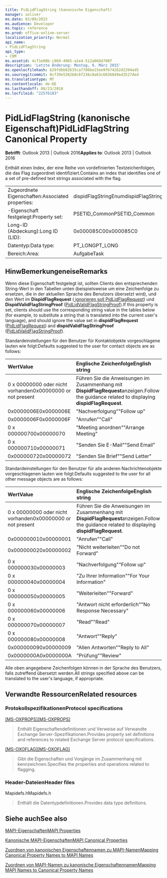 ```yaml
---
title: PidLidFlagString (kanonische Eigenschaft)
manager: soliver
ms.date: 03/09/2015
ms.audience: Developer
ms.topic: reference
ms.prod: office-online-server
localization_priority: Normal
api_name:
- PidLidFlagString
api_type:
- COM
ms.assetid: 4cf1e08b-c869-4965-a1e4-512a0684700f
description: 'Letzte Änderung: Montag, 9. März 2015'
ms.openlocfilehash: b29fdbb82635ca7706be15ee9f674262d2204ad5
ms.sourcegitcommit: 0cf39e5382b8c6f236c8a63c6036849ed3527ded
ms.translationtype: MT
ms.contentlocale: de-DE
ms.lasthandoff: 08/23/2018
ms.locfileid: "22576183"
---
```

# <a name="pidlidflagstring-canonical-property"></a><span data-ttu-id="486e4-103">PidLidFlagString (kanonische Eigenschaft)</span><span class="sxs-lookup"><span data-stu-id="486e4-103">PidLidFlagString Canonical Property</span></span>

  
  
<span data-ttu-id="486e4-104">**Betrifft**: Outlook 2013 | Outlook 2016</span><span class="sxs-lookup"><span data-stu-id="486e4-104">**Applies to**: Outlook 2013 | Outlook 2016</span></span> 
  
<span data-ttu-id="486e4-105">Enthält einen Index, der eine Reihe von vordefinierten Textzeichenfolgen, die das Flag zugeordnet identifiziert.</span><span class="sxs-lookup"><span data-stu-id="486e4-105">Contains an index that identifies one of a set of pre-defined text strings associated with the flag.</span></span>
  
|||
|:-----|:-----|
|<span data-ttu-id="486e4-106">Zugeordnete Eigenschaften:</span><span class="sxs-lookup"><span data-stu-id="486e4-106">Associated properties:</span></span>  <br/> |<span data-ttu-id="486e4-107">dispidFlagStringEnum</span><span class="sxs-lookup"><span data-stu-id="486e4-107">dispidFlagStringEnum</span></span>  <br/> |
|<span data-ttu-id="486e4-108">-Eigenschaft festgelegt:</span><span class="sxs-lookup"><span data-stu-id="486e4-108">Property set:</span></span>  <br/> |<span data-ttu-id="486e4-109">PSETID_Common</span><span class="sxs-lookup"><span data-stu-id="486e4-109">PSETID_Common</span></span>  <br/> |
|<span data-ttu-id="486e4-110">Long-ID (Abdeckung):</span><span class="sxs-lookup"><span data-stu-id="486e4-110">Long ID (LID):</span></span>  <br/> |<span data-ttu-id="486e4-111">0x000085C0</span><span class="sxs-lookup"><span data-stu-id="486e4-111">0x000085C0</span></span>  <br/> |
|<span data-ttu-id="486e4-112">Datentyp:</span><span class="sxs-lookup"><span data-stu-id="486e4-112">Data type:</span></span>  <br/> |<span data-ttu-id="486e4-113">PT_LONG</span><span class="sxs-lookup"><span data-stu-id="486e4-113">PT_LONG</span></span>  <br/> |
|<span data-ttu-id="486e4-114">Bereich:</span><span class="sxs-lookup"><span data-stu-id="486e4-114">Area:</span></span>  <br/> |<span data-ttu-id="486e4-115">Aufgabe</span><span class="sxs-lookup"><span data-stu-id="486e4-115">Task</span></span>  <br/> |
   
## <a name="remarks"></a><span data-ttu-id="486e4-116">HinwBemerkungeneise</span><span class="sxs-lookup"><span data-stu-id="486e4-116">Remarks</span></span>

<span data-ttu-id="486e4-117">Wenn diese Eigenschaft festgelegt ist, sollten Clients den entsprechenden String-Wert in den Tabellen unten (beispielsweise um eine Zeichenfolge zu ersetzen, die in der aktuellen Sprache des Benutzers übersetzt wird), und den Wert im **DispidFlagRequest** ([ ignorieren soll PidLidFlagRequest](pidlidflagrequest-canonical-property.md)) und **DispidValidFlagStringProof** ([PidLidValidFlagStringProof](pidlidvalidflagstringproof-canonical-property.md)).</span><span class="sxs-lookup"><span data-stu-id="486e4-117">If this property is set, clients should use the corresponding string value in the tables below (for example, to substitute a string that is translated into the current user's language), and should ignore the value set in **dispidFlagRequest** ([PidLidFlagRequest](pidlidflagrequest-canonical-property.md)) and **dispidValidFlagStringProof** ([PidLidValidFlagStringProof](pidlidvalidflagstringproof-canonical-property.md)).</span></span> 
  
<span data-ttu-id="486e4-118">Standardeinstellungen für den Benutzer für Kontaktobjekte vorgeschlagene lauten wie folgt:</span><span class="sxs-lookup"><span data-stu-id="486e4-118">Defaults suggested to the user for contact objects are as follows:</span></span>
  
|<span data-ttu-id="486e4-119">**Wert**</span><span class="sxs-lookup"><span data-stu-id="486e4-119">**Value**</span></span>|<span data-ttu-id="486e4-120">**Englische Zeichenfolge**</span><span class="sxs-lookup"><span data-stu-id="486e4-120">**English string**</span></span>|
|:-----|:-----|
|<span data-ttu-id="486e4-121">0 x 00000000 oder nicht vorhanden</span><span class="sxs-lookup"><span data-stu-id="486e4-121">0x00000000 or not present</span></span>  <br/> | <span data-ttu-id="486e4-122">Führen Sie die Anweisungen im Zusammenhang mit **DispidFlagRequest**anzeigen.</span><span class="sxs-lookup"><span data-stu-id="486e4-122">Follow the guidance related to displaying **dispidFlagRequest**.</span></span>  <br/> |
|<span data-ttu-id="486e4-123">0x0000006E</span><span class="sxs-lookup"><span data-stu-id="486e4-123">0x0000006E</span></span>  <br/> |<span data-ttu-id="486e4-124">"Nachverfolgung"</span><span class="sxs-lookup"><span data-stu-id="486e4-124">"Follow up"</span></span>  <br/> |
|<span data-ttu-id="486e4-125">0x0000006F</span><span class="sxs-lookup"><span data-stu-id="486e4-125">0x0000006F</span></span>  <br/> |<span data-ttu-id="486e4-126">"Anrufen"</span><span class="sxs-lookup"><span data-stu-id="486e4-126">"Call"</span></span>  <br/> |
|<span data-ttu-id="486e4-127">0 x 00000070</span><span class="sxs-lookup"><span data-stu-id="486e4-127">0x00000070</span></span>  <br/> |<span data-ttu-id="486e4-128">"Meeting anordnen"</span><span class="sxs-lookup"><span data-stu-id="486e4-128">"Arrange Meeting"</span></span>  <br/> |
|<span data-ttu-id="486e4-129">0 x 00000071</span><span class="sxs-lookup"><span data-stu-id="486e4-129">0x00000071</span></span>  <br/> |<span data-ttu-id="486e4-130">"Senden Sie E-Mail"</span><span class="sxs-lookup"><span data-stu-id="486e4-130">"Send Email"</span></span>  <br/> |
|<span data-ttu-id="486e4-131">0x00000072</span><span class="sxs-lookup"><span data-stu-id="486e4-131">0x00000072</span></span>  <br/> |<span data-ttu-id="486e4-132">"Senden Sie Brief"</span><span class="sxs-lookup"><span data-stu-id="486e4-132">"Send Letter"</span></span>  <br/> |
   
<span data-ttu-id="486e4-133">Standardeinstellungen für den Benutzer für alle anderen Nachrichtenobjekte vorgeschlagenen lauten wie folgt:</span><span class="sxs-lookup"><span data-stu-id="486e4-133">Defaults suggested to the user for all other message objects are as follows:</span></span>
  
|<span data-ttu-id="486e4-134">**Wert**</span><span class="sxs-lookup"><span data-stu-id="486e4-134">**Value**</span></span>|<span data-ttu-id="486e4-135">**Englische Zeichenfolge**</span><span class="sxs-lookup"><span data-stu-id="486e4-135">**English string**</span></span>|
|:-----|:-----|
|<span data-ttu-id="486e4-136">0 x 00000000 oder nicht vorhanden</span><span class="sxs-lookup"><span data-stu-id="486e4-136">0x00000000 or not present</span></span>  <br/> | <span data-ttu-id="486e4-137">Führen Sie die Anweisungen im Zusammenhang mit **DispidFlagRequest**anzeigen.</span><span class="sxs-lookup"><span data-stu-id="486e4-137">Follow the guidance related to displaying **dispidFlagRequest**.</span></span>  <br/> |
|<span data-ttu-id="486e4-138">0x00000001</span><span class="sxs-lookup"><span data-stu-id="486e4-138">0x00000001</span></span>  <br/> |<span data-ttu-id="486e4-139">"Anrufen"</span><span class="sxs-lookup"><span data-stu-id="486e4-139">"Call"</span></span>  <br/> |
|<span data-ttu-id="486e4-140">0x00000002</span><span class="sxs-lookup"><span data-stu-id="486e4-140">0x00000002</span></span>  <br/> |<span data-ttu-id="486e4-141">"Nicht weiterleiten"</span><span class="sxs-lookup"><span data-stu-id="486e4-141">"Do not Forward"</span></span>  <br/> |
|<span data-ttu-id="486e4-142">0 x 00000003</span><span class="sxs-lookup"><span data-stu-id="486e4-142">0x00000003</span></span>  <br/> |<span data-ttu-id="486e4-143">"Nachverfolgung"</span><span class="sxs-lookup"><span data-stu-id="486e4-143">"Follow up"</span></span>  <br/> |
|<span data-ttu-id="486e4-144">0 x 00000004</span><span class="sxs-lookup"><span data-stu-id="486e4-144">0x00000004</span></span>  <br/> |<span data-ttu-id="486e4-145">"Zu Ihrer Information"</span><span class="sxs-lookup"><span data-stu-id="486e4-145">"For Your Information"</span></span>  <br/> |
|<span data-ttu-id="486e4-146">0 x 00000005</span><span class="sxs-lookup"><span data-stu-id="486e4-146">0x00000005</span></span>  <br/> |<span data-ttu-id="486e4-147">"Weiterleiten"</span><span class="sxs-lookup"><span data-stu-id="486e4-147">"Forward"</span></span>  <br/> |
|<span data-ttu-id="486e4-148">0 x 00000006</span><span class="sxs-lookup"><span data-stu-id="486e4-148">0x00000006</span></span>  <br/> |<span data-ttu-id="486e4-149">"Antwort nicht erforderlich"</span><span class="sxs-lookup"><span data-stu-id="486e4-149">"No Response Necessary"</span></span>  <br/> |
|<span data-ttu-id="486e4-150">0 x 00000007</span><span class="sxs-lookup"><span data-stu-id="486e4-150">0x00000007</span></span>  <br/> |<span data-ttu-id="486e4-151">"Read"</span><span class="sxs-lookup"><span data-stu-id="486e4-151">"Read"</span></span>  <br/> |
|<span data-ttu-id="486e4-152">0 x 00000008</span><span class="sxs-lookup"><span data-stu-id="486e4-152">0x00000008</span></span>  <br/> |<span data-ttu-id="486e4-153">"Antwort"</span><span class="sxs-lookup"><span data-stu-id="486e4-153">"Reply"</span></span>  <br/> |
|<span data-ttu-id="486e4-154">0x00000009</span><span class="sxs-lookup"><span data-stu-id="486e4-154">0x00000009</span></span>  <br/> |<span data-ttu-id="486e4-155">"Allen Antworten"</span><span class="sxs-lookup"><span data-stu-id="486e4-155">"Reply to All"</span></span>  <br/> |
|<span data-ttu-id="486e4-156">0x0000000A</span><span class="sxs-lookup"><span data-stu-id="486e4-156">0x0000000A</span></span>  <br/> |<span data-ttu-id="486e4-157">"Prüfung"</span><span class="sxs-lookup"><span data-stu-id="486e4-157">"Review"</span></span>  <br/> |
   
<span data-ttu-id="486e4-158">Alle oben angegebene Zeichenfolgen können in der Sprache des Benutzers, falls zutreffend übersetzt werden.</span><span class="sxs-lookup"><span data-stu-id="486e4-158">All strings specified above can be translated to the user's language, if appropriate.</span></span>
  
## <a name="related-resources"></a><span data-ttu-id="486e4-159">Verwandte Ressourcen</span><span class="sxs-lookup"><span data-stu-id="486e4-159">Related resources</span></span>

### <a name="protocol-specifications"></a><span data-ttu-id="486e4-160">Protokollspezifikationen</span><span class="sxs-lookup"><span data-stu-id="486e4-160">Protocol specifications</span></span>

<span data-ttu-id="486e4-161">[[MS-OXPROPS]](http://msdn.microsoft.com/library/f6ab1613-aefe-447d-a49c-18217230b148%28Office.15%29.aspx)</span><span class="sxs-lookup"><span data-stu-id="486e4-161">[[MS-OXPROPS]](http://msdn.microsoft.com/library/f6ab1613-aefe-447d-a49c-18217230b148%28Office.15%29.aspx)</span></span>
  
> <span data-ttu-id="486e4-162">Enthält Eigenschaftendefinitionen und Verweise auf Verwandte Exchange Server-Spezifikationen.</span><span class="sxs-lookup"><span data-stu-id="486e4-162">Provides property set definitions and references to related Exchange Server protocol specifications.</span></span>
    
<span data-ttu-id="486e4-163">[[MS-OXOFLAG]](http://msdn.microsoft.com/library/f1e50be4-ed30-4c2a-b5cb-8ff3aaaf9b91%28Office.15%29.aspx)</span><span class="sxs-lookup"><span data-stu-id="486e4-163">[[MS-OXOFLAG]](http://msdn.microsoft.com/library/f1e50be4-ed30-4c2a-b5cb-8ff3aaaf9b91%28Office.15%29.aspx)</span></span>
  
> <span data-ttu-id="486e4-164">Gibt die Eigenschaften und Vorgänge im Zusammenhang mit kennzeichnen.</span><span class="sxs-lookup"><span data-stu-id="486e4-164">Specifies the properties and operations related to flagging.</span></span>
    
### <a name="header-files"></a><span data-ttu-id="486e4-165">Header-Dateien</span><span class="sxs-lookup"><span data-stu-id="486e4-165">Header files</span></span>

<span data-ttu-id="486e4-166">Mapidefs.h</span><span class="sxs-lookup"><span data-stu-id="486e4-166">Mapidefs.h</span></span>
  
> <span data-ttu-id="486e4-167">Enthält die Datentypdefinitionen.</span><span class="sxs-lookup"><span data-stu-id="486e4-167">Provides data type definitions.</span></span>
    
## <a name="see-also"></a><span data-ttu-id="486e4-168">Siehe auch</span><span class="sxs-lookup"><span data-stu-id="486e4-168">See also</span></span>



[<span data-ttu-id="486e4-169">MAPI-Eigenschaften</span><span class="sxs-lookup"><span data-stu-id="486e4-169">MAPI Properties</span></span>](mapi-properties.md)
  
[<span data-ttu-id="486e4-170">Kanonische MAPI-Eigenschaften</span><span class="sxs-lookup"><span data-stu-id="486e4-170">MAPI Canonical Properties</span></span>](mapi-canonical-properties.md)
  
[<span data-ttu-id="486e4-171">Zuordnen von kanonischen Eigenschaftennamen zu MAPI-Namen</span><span class="sxs-lookup"><span data-stu-id="486e4-171">Mapping Canonical Property Names to MAPI Names</span></span>](mapping-canonical-property-names-to-mapi-names.md)
  
[<span data-ttu-id="486e4-172">Zuordnen von MAPI-Namen zu kanonische Eigenschaftennamen</span><span class="sxs-lookup"><span data-stu-id="486e4-172">Mapping MAPI Names to Canonical Property Names</span></span>](mapping-mapi-names-to-canonical-property-names.md)


